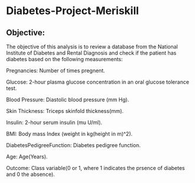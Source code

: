 # Diabetes-Project-Meriskill

## Objective:
The objective of this analysis is to review a database from the National Institute of Diabetes and Rental Diagnosis and check if the patient has diabetes based on the following measurements:

Pregnancies: Number of times pregnent.

Glucose: 2-hour plasma glucose concentration in an oral glucose tolerance test.

Blood Pressure: Diastolic blood pressure (mm Hg).

Skin Thickness: Triceps skinfold thickness(mm).

Insulin: 2-hour serum insulin (mu U/ml).

BMI: Body mass Index (weight in kg(height in m)^2).

DiabetesPedigreeFunction: Diabetes pedigree function.

Age: Age(Years).

Outcome: Class variable(0 or 1, where 1 indicates the prsence of diabetes and 0 the absence).
